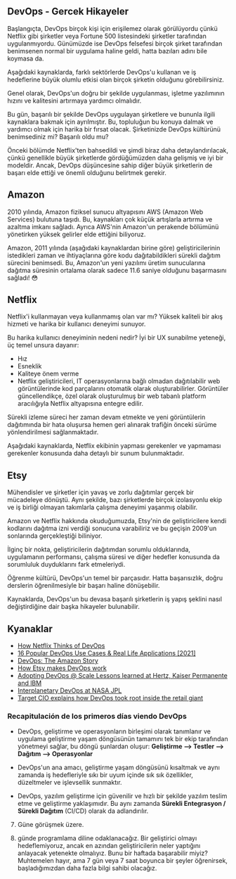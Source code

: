 ## DevOps - Gercek Hikayeler

Başlangıçta, DevOps birçok kişi için erişilemez olarak görülüyordu çünkü Netflix gibi şirketler veya Fortune 500 listesindeki şirketler tarafından uygulanmıyordu. Günümüzde ise DevOps felsefesi birçok şirket tarafından benimsenen normal bir uygulama haline geldi, hatta bazıları adını bile koymasa da.

Aşağıdaki kaynaklarda, farklı sektörlerde DevOps'u kullanan ve iş hedeflerine büyük olumlu etkisi olan birçok şirketin olduğunu görebilirsiniz.

Genel olarak, DevOps'un doğru bir şekilde uygulanması, işletme yazılımının hızını ve kalitesini artırmaya yardımcı olmalıdır.

Bu gün, başarılı bir şekilde DevOps uygulayan şirketlere ve bununla ilgili kaynaklara bakmak için ayrılmıştır. Bu, topluluğun bu konuya dalmak ve yardımcı olmak için harika bir fırsat olacak. Şirketinizde DevOps kültürünü benimsediniz mi? Başarılı oldu mu?

Önceki bölümde Netflix'ten bahsedildi ve şimdi biraz daha detaylandırılacak, çünkü genellikle büyük şirketlerde gördüğümüzden daha gelişmiş ve iyi bir modeldir. Ancak, DevOps düşüncesine sahip diğer büyük şirketlerin de başarı elde ettiği ve önemli olduğunu belirtmek gerekir.

## Amazon

2010 yılında, Amazon fiziksel sunucu altyapısını AWS (Amazon Web Services) bulutuna taşıdı. Bu, kaynakları çok küçük artışlarla artırma ve azaltma imkanı sağladı. Ayrıca AWS'nin Amazon'un perakende bölümünü yönetirken yüksek gelirler elde ettiğini biliyoruz.

Amazon, 2011 yılında (aşağıdaki kaynaklardan birine göre) geliştiricilerinin istedikleri zaman ve ihtiyaçlarına göre kodu dağıtabildikleri sürekli dağıtım sürecini benimsedi. Bu, Amazon'un yeni yazılımı üretim sunucularına dağıtma süresinin ortalama olarak sadece 11.6 saniye olduğunu başarmasını sağladı! 😳

## Netflix

Netflix'i kullanmayan veya kullanmamış olan var mı? Yüksek kaliteli bir akış hizmeti ve harika bir kullanıcı deneyimi sunuyor.

Bu harika kullanıcı deneyiminin nedeni nedir? İyi bir UX sunabilme yeteneği, üç temel unsura dayanır:

- Hız
- Esneklik
- Kaliteye önem verme
- Netflix geliştiricileri, IT operasyonlarına bağlı olmadan dağıtılabilir web görüntülerinde kod parçalarını otomatik olarak oluşturabilirler. Görüntüler güncellendikçe, özel olarak oluşturulmuş bir web tabanlı platform aracılığıyla Netflix altyapısına entegre edilir.

Sürekli izleme süreci her zaman devam etmekte ve yeni görüntülerin dağıtımında bir hata oluşursa hemen geri alınarak trafiğin önceki sürüme yönlendirilmesi sağlanmaktadır.

Aşağıdaki kaynaklarda, Netflix ekibinin yapması gerekenler ve yapmaması gerekenler konusunda daha detaylı bir sunum bulunmaktadır.

## Etsy

Mühendisler ve şirketler için yavaş ve zorlu dağıtımlar gerçek bir mücadeleye dönüştü. Aynı şekilde, bazı şirketlerde birçok izolasyonlu ekip ve iş birliği olmayan takımlarla çalışma deneyimi yaşanmış olabilir.

Amazon ve Netflix hakkında okuduğumuzda, Etsy'nin de geliştiricilere kendi kodlarını dağıtma izni verdiği sonucuna varabiliriz ve bu geçişin 2009'un sonlarında gerçekleştiği biliniyor.

İlginç bir nokta, geliştiricilerin dağıtımdan sorumlu olduklarında, uygulamanın performansı, çalışma süresi ve diğer hedefler konusunda da sorumluluk duyduklarını fark etmeleriydi.

Öğrenme kültürü, DevOps'un temel bir parçasıdır. Hatta başarısızlık, doğru derslerin öğrenilmesiyle bir başarı haline dönüşebilir.

Kaynaklarda, DevOps'un bu devasa başarılı şirketlerin iş yapış şeklini nasıl değiştirdiğine dair başka hikayeler bulunabilir.

## Kyanaklar

- [How Netflix Thinks of DevOps](https://www.youtube.com/watch?v=UTKIT6STSVM)
- [16 Popular DevOps Use Cases & Real Life Applications [2021]](https://www.upgrad.com/blog/devops-use-cases-applications/)
- [DevOps: The Amazon Story](https://www.youtube.com/watch?v=ZzLa0YEbGIY)
- [How Etsy makes DevOps work](https://www.networkworld.com/article/2886672/how-etsy-makes-devops-work.html)
- [Adopting DevOps @ Scale Lessons learned at Hertz, Kaiser Permanente and lBM](https://www.youtube.com/watch?v=gm18-gcgXRY)
- [Interplanetary DevOps at NASA JPL](https://www.usenix.org/conference/lisa16/technical-sessions/presentation/isla)
- [Target CIO explains how DevOps took root inside the retail giant](https://enterprisersproject.com/article/2017/1/target-cio-explains-how-devops-took-root-inside-retail-giant)

### Recapitulación de los primeros días viendo DevOps

- DevOps, geliştirme ve operasyonların birleşimi olarak tanımlanır ve uygulama geliştirme yaşam döngüsünün tamamını tek bir ekip tarafından yönetmeyi sağlar, bu döngü şunlardan oluşur:
**Geliştirme --> Testler --> Dağıtım --> Operasyonlar**

- DevOps'un ana amacı, geliştirme yaşam döngüsünü kısaltmak ve aynı zamanda iş hedefleriyle sıkı bir uyum içinde sık sık özellikler, düzeltmeler ve işlevsellik sunmaktır.

- DevOps, yazılım geliştirme için güvenilir ve hızlı bir şekilde yazılım teslim etme ve geliştirme yaklaşımıdır. Bu aynı zamanda **Sürekli Entegrasyon / Sürekli Dağıtım** (CI/CD) olarak da adlandırılır.

7. Güne görüşmek üzere.

7. günde programlama diline odaklanacağız. Bir geliştirici olmayı hedeflemiyoruz, ancak en azından geliştiricilerin neler yaptığını anlayacak yetenekte olmalıyız.
Bunu bir haftada başarabilir miyiz? Muhtemelen hayır, ama 7 gün veya 7 saat boyunca bir şeyler öğrenirsek, başladığımızdan daha fazla bilgi sahibi olacağız.